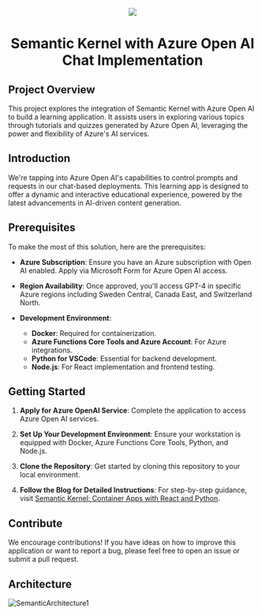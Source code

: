 <p align="center">
  <a href="https://skillicons.dev">
    <img src="https://skillicons.dev/icons?i=azure,react,py,docker,terraform,vscode" />
  </a>
</p>

<h1 align="center">Semantic Kernel with Azure Open AI Chat Implementation</h1>


## Project Overview

This project explores the integration of Semantic Kernel with Azure Open AI to build a learning application. It assists users in exploring various topics through tutorials and quizzes generated by Azure Open AI, leveraging the power and flexibility of Azure's AI services.

## Introduction

We're tapping into Azure Open AI's capabilities to control prompts and requests in our chat-based deployments. This learning app is designed to offer a dynamic and interactive educational experience, powered by the latest advancements in AI-driven content generation.

## Prerequisites

To make the most of this solution, here are the prerequisites:

- **Azure Subscription**: Ensure you have an Azure subscription with Open AI enabled. Apply via Microsoft Form for Azure Open AI access.

- **Region Availability**: Once approved, you'll access GPT-4 in specific Azure regions including Sweden Central, Canada East, and Switzerland North.

- **Development Environment**:
  - **Docker**: Required for containerization.
  - **Azure Functions Core Tools and Azure Account**: For Azure integrations.
  - **Python for VSCode**: Essential for backend development.
  - **Node.js**: For React implementation and frontend testing.

## Getting Started

1. **Apply for Azure OpenAI Service**: Complete the application to access Azure Open AI services.

2. **Set Up Your Development Environment**: Ensure your workstation is equipped with Docker, Azure Functions Core Tools, Python, and Node.js.

3. **Clone the Repository**: Get started by cloning this repository to your local environment.

4. **Follow the Blog for Detailed Instructions**: For step-by-step guidance, visit [Semantic Kernel: Container Apps with React and Python](https://www.cloudblogger.eu/2023/10/18/semantic-kernel-container-apps-with-react-and-python/).

## Contribute

We encourage contributions! If you have ideas on how to improve this application or want to report a bug, please feel free to open an issue or submit a pull request.


## Architecture

![SemanticArchitecture1](https://github.com/passadis/learning-aid/assets/53148138/9bab4863-e7b8-42cc-a9ff-fc4ca2d5c66d)
